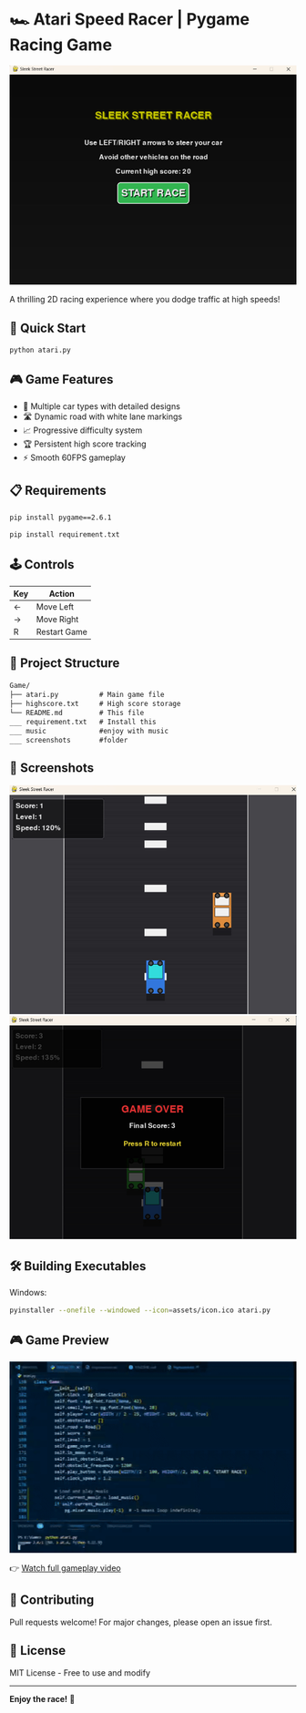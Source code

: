# 🏎️ Atari Speed Racer | Pygame Racing Game

![Gameplay Screenshot](https://github.com/VIDAKHOSHPEY22/Racing-car-game/blob/d235867f88bc9c60832d08a85d7d9e5103d33f9b/screenshots/start.jpg)

A thrilling 2D racing experience where you dodge traffic at high speeds!

## 🚦 Quick Start

```bash
python atari.py
```

## 🎮 Game Features
- 🚗 Multiple car types with detailed designs
- 🛣️ Dynamic road with white lane markings
- 📈 Progressive difficulty system
- 🏆 Persistent high score tracking
- ⚡ Smooth 60FPS gameplay

## 📋 Requirements

```bash
pip install pygame==2.6.1
```
```bash
pip install requirement.txt
```

## 🕹️ Controls
| Key | Action |
|-----|--------|
| ←   | Move Left |
| →   | Move Right |
| R   | Restart Game |


## 📁 Project Structure
```
Game/
├── atari.py          # Main game file
├── highscore.txt     # High score storage
└── README.md         # This file
___ requirement.txt   # Install this
___ music             #enjoy with music
___ screenshots       #folder
```

## 📸 Screenshots
![Menu Screen](https://github.com/VIDAKHOSHPEY22/Racing-car-game/blob/7eff43d06b5fe72609ba9ecde8aa4dc281fa9a2a/screenshots/game.jpg) 
![Gameplay](https://github.com/VIDAKHOSHPEY22/Racing-car-game/blob/7eff43d06b5fe72609ba9ecde8aa4dc281fa9a2a/screenshots/end.jpg)

## 🛠️ Building Executables
Windows:
```bash
pyinstaller --onefile --windowed --icon=assets/icon.ico atari.py
```

## 🎮 Game Preview

![Game Preview](https://github.com/VIDAKHOSHPEY22/Racing-car-game/blob/c493b1a03de535124ca0e228081bc7049ccf37eb/screenshots/1751802576626-ezgif.com-video-to-gif-converter.gif)

👉 [Watch full gameplay video](https://youtu.be/k5jrHx1iIzo?si=a_mqdvHf74gBDF1Z)
## 🤝 Contributing
Pull requests welcome! For major changes, please open an issue first.

## 📜 License
MIT License - Free to use and modify

---

**Enjoy the race!** 🏁
